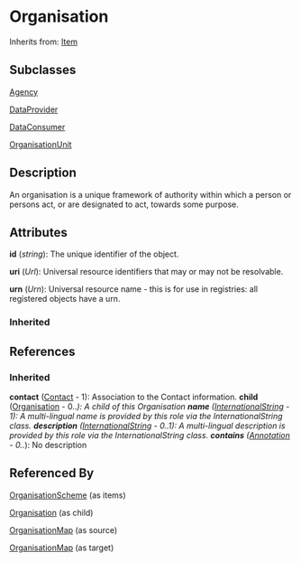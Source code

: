 
# Organisation

Inherits from: [Item](../Base/Item.md)

## Subclasses

[Agency](Agency.md)

[DataProvider](DataProvider.md)

[DataConsumer](DataConsumer.md)

[OrganisationUnit](OrganisationUnit.md)



## Description

An organisation is a unique framework of authority within which a person or persons act, or are designated to act, towards some purpose.


## Attributes

**id** (*string*): The unique identifier of the object.

**uri** (*Url*): Universal resource identifiers that may or may not be resolvable.

**urn** (*Urn*): Universal resource name - this is for use in registries: all registered objects have a urn.

### Inherited



## References

### Inherited

**contact** ([Contact](Contact.md) - 1): Association to the Contact information.
**child** ([Organisation](Organisation.md) - 0..*): A child of this Organisation
**name** ([InternationalString](../Base/InternationalString.md) - 1): A multi-lingual name is provided by this role via the InternationalString class.
**description** ([InternationalString](../Base/InternationalString.md) - 0..1): A multi-lingual description is provided by this role via the InternationalString class.
**contains** ([Annotation](../Base/Annotation.md) - 0..*): No description


## Referenced By

[OrganisationScheme](OrganisationScheme.md) (as items)

[Organisation](Organisation.md) (as child)

[OrganisationMap](../ItemSchemeMaps/OrganisationMap.md) (as source)

[OrganisationMap](../ItemSchemeMaps/OrganisationMap.md) (as target)


